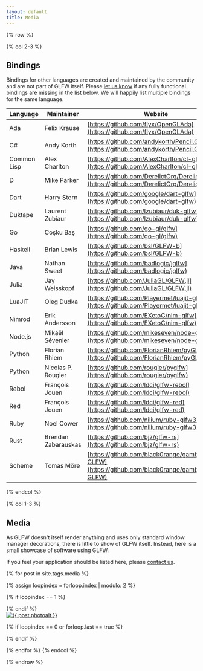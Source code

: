 ```yaml
---
layout: default
title: Media
---
```


{% row %}

{% col 2-3 %}
## Bindings

Bindings for other languages are created and maintained by the community and are
not part of GLFW itself.  Please [let us
know](https://github.com/glfw/website/issues) if any fully functional bindings
are missing in the list below.  We will happily list multiple bindings for the
same language.

| Language    | Maintainer          | Website |
| ----------- | ------------------- | ------- |
| Ada         | Felix Krause        | [https://github.com/flyx/OpenGLAda](https://github.com/flyx/OpenGLAda) |
| C#          | Andy Korth          | [https://github.com/andykorth/Pencil.Gaming](https://github.com/andykorth/Pencil.Gaming) |
| Common Lisp | Alex Charlton       | [https://github.com/AlexCharlton/cl-glfw3](https://github.com/AlexCharlton/cl-glfw3) |
| D           | Mike Parker         | [https://github.com/DerelictOrg/DerelictGLFW3](https://github.com/DerelictOrg/DerelictGLFW3) |
| Dart        | Harry Stern         | [https://github.com/google/dart-glfw](https://github.com/google/dart-glfw) |
| Duktape     | Laurent Zubiaur     | [https://github.com/lzubiaur/duk-glfw](https://github.com/lzubiaur/duk-glfw) |
| Go          | Coşku Baş           | [https://github.com/go-gl/glfw](https://github.com/go-gl/glfw) |
| Haskell     | Brian Lewis         | [https://github.com/bsl/GLFW-b](https://github.com/bsl/GLFW-b) |
| Java        | Nathan Sweet        | [https://github.com/badlogic/jglfw](https://github.com/badlogic/jglfw) |
| Julia       | Jay Weisskopf       | [https://github.com/JuliaGL/GLFW.jl](https://github.com/JuliaGL/GLFW.jl) |
| LuaJIT      | Oleg Dudka          | [https://github.com/Playermet/luajit-glfw](https://github.com/Playermet/luajit-glfw) |
| Nimrod      | Erik Andersson      | [https://github.com/EXetoC/nim-glfw](https://github.com/EXetoC/nim-glfw) |
| Node.js     | Mikaël Sévenier     | [https://github.com/mikeseven/node-glfw](https://github.com/mikeseven/node-glfw) |
| Python      | Florian Rhiem       | [https://github.com/FlorianRhiem/pyGLFW](https://github.com/FlorianRhiem/pyGLFW) |
| Python      | Nicolas P. Rougier  | [https://github.com/rougier/pyglfw](https://github.com/rougier/pyglfw) |
| Rebol       | François Jouen      | [https://github.com/ldci/glfw-rebol](https://github.com/ldci/glfw-rebol) |
| Red         | François Jouen      | [https://github.com/ldci/glfw-red](https://github.com/ldci/glfw-red) |
| Ruby        | Noel Cower          | [https://github.com/nilium/ruby-glfw3](https://github.com/nilium/ruby-glfw3) |
| Rust        | Brendan Zabarauskas | [https://github.com/bjz/glfw-rs](https://github.com/bjz/glfw-rs) |
| Scheme      | Tomas Möre          | [https://github.com/black0range/gambit-GLFW](https://github.com/black0range/gambit-GLFW) |
{% endcol %}

{% col 1-3 %}
## Media

As GLFW doesn't itself render anything and uses only standard window manager
decorations, there is little to show of GLFW itself.  Instead, here is a small
showcase of software using GLFW.

If you feel your application should be listed here, please
[contact us](community.html).

{% for post in site.tags.media %}

{% assign loopindex = forloop.index | modulo: 2 %}

{% if loopindex == 1 %}
<div class="pure-g-r">
{% endif %}

<div class="pure-u-1-2">
<a href="{{ post.url }}">
<img alt="{{ post.photoalt }}" src="{{ post.photourl }}">
</a>
</div>

{% if loopindex == 0 or forloop.last == true %}
</div>
{% endif %}

{% endfor %}
{% endcol %}

{% endrow %}
